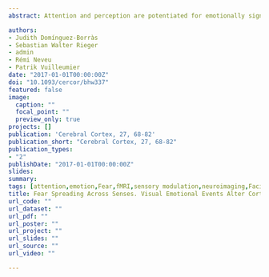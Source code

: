 ```yaml
---
abstract: Attention and perception are potentiated for emotionally significant stimuli, promoting efficient reactivity and survival. But does such enhancement extend to stimuli simultaneously presented across different sensory modalities? We used functional magnetic resonance imaging in humans to examine the effects of visual emotional signals on concomitant sensory inputs in auditory, somatosensory, and visual modalities. First, we identified sensory areas responsive to task-irrelevant tones, touches, or flickers, presented bilaterally while participants attended to either a neutral or a fearful face. Then, we measured whether these responses were modulated by the emotional content of the face. Sensory responses in primary cortices were enhanced for auditory and tactile stimuli when these appeared with fearful faces, compared with neutral, but striate cortex responses to the visual stimuli were reduced in the left hemisphere, plausibly as a consequence of sensory competition. Finally, conjunction and functional connectivity analyses identified 2 distinct networks presumably responsible for these emotional modulatory processes, involving cingulate, insular, and orbitofrontal cortices for the increased sensory responses, and ventrolateral prefrontal cortex for the decreased sensory responses. These results suggest that emotion tunes the excitability of sensory systems across multiple modalities simultaneously, allowing the individual to adaptively process incoming inputs in a potentially threatening environment.

authors:
- Judith Domínguez-Borràs
- Sebastian Walter Rieger
- admin
- Rémi Neveu
- Patrik Vuilleumier
date: "2017-01-01T00:00:00Z"
doi: "10.1093/cercor/bhw337"
featured: false
image: 
  caption: ""
  focal_point: ""
  preview_only: true
projects: []
publication: 'Cerebral Cortex, 27, 68-82'
publication_short: "Cerebral Cortex, 27, 68-82"
publication_types:
- "2"
publishDate: "2017-01-01T00:00:00Z"
slides: 
summary:
tags: [attention,emotion,Fear,fMRI,sensory modulation,neuroimaging,Facial Expressions,face processing,emotion expression]
title: Fear Spreading Across Senses. Visual Emotional Events Alter Cortical Responses to Touch, Audition, and Vision
url_code: ""
url_dataset: ""
url_pdf: ""
url_poster: ""
url_project: ""
url_slides: ""
url_source: ""
url_video: ""

---
```

